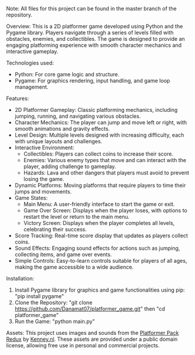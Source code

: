 Note: All files for this project can be found in the master branch of the repository.

Overview: This is a 2D platformer game developed using Python and the Pygame library. Players navigate through a series of levels filled with obstacles, enemies, and collectibles. The game is designed to provide an engaging platforming experience with smooth character mechanics and interactive gameplay.

Technologies used:
  - Python: For core game logic and structure.
  - Pygame: For graphics rendering, input handling, and game loop management.

Features:
  - 2D Platformer Gameplay: Classic platforming mechanics, including jumping, running, and navigating various obstacles.
  - Character Mechanics: The player can jump and move left or right, with smooth animations and gravity effects.
  - Level Design: Multiple levels designed with increasing difficulty, each with unique layouts and challenges.
  - Interactive Environment:
      - Collectibles: Players can collect coins to increase their score.
      - Enemies: Various enemy types that move and can interact with the player, adding challenge to gameplay.
      - Hazards: Lava and other dangers that players must avoid to prevent losing the game.
  - Dynamic Platforms: Moving platforms that require players to time their jumps and movements.
  - Game States:
      - Main Menu: A user-friendly interface to start the game or exit.
      - Game Over Screen: Displays when the player loses, with options to restart the level or return to the main menu.
      - Victory Screen: Displays when the player completes all levels, celebrating their success.
  - Score Tracking: Real-time score display that updates as players collect coins.
  - Sound Effects: Engaging sound effects for actions such as jumping, collecting items, and game over events.
  - Simple Controls: Easy-to-learn controls suitable for players of all ages, making the game accessible to a wide audience.

Installation:
  1. Install Pygame library for graphics and game functionalities using pip:  "pip install pygame"
  2. Clone the Repository: "git clone https://github.com/Danamat07/platformer_game.git" then "cd platformer_game"
  3. Run the Game:  "python main.py"

Assets: This project uses images and sounds from the [Platformer Pack Redux](https://kenney.nl/assets/platformer-pack-redux) by [Kenney.nl](https://kenney.nl/). These assets are provided under a public domain license, allowing free use in personal and commercial projects.
